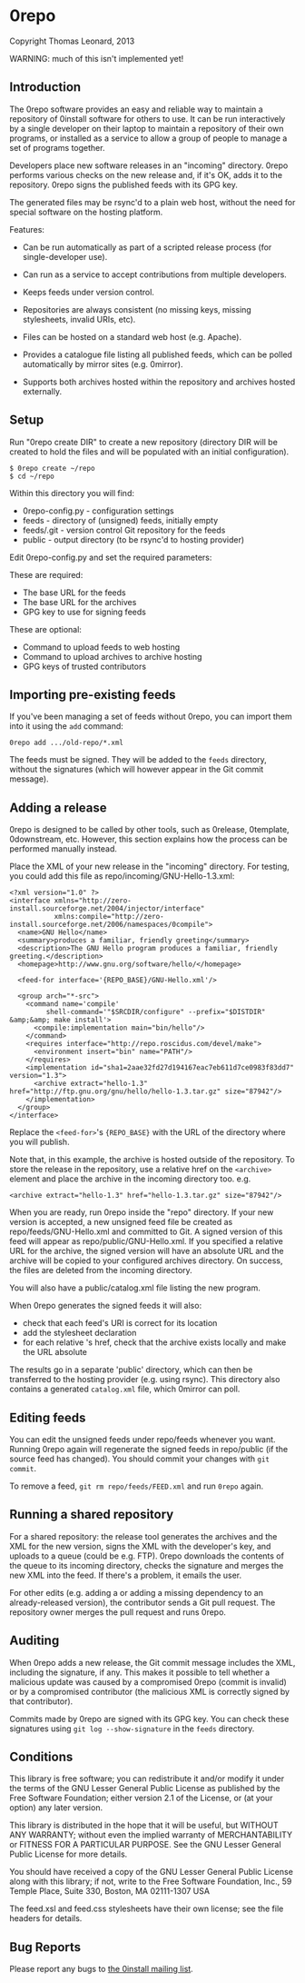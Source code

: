 0repo
=====

Copyright Thomas Leonard, 2013


WARNING: much of this isn't implemented yet!


Introduction
------------

The 0repo software provides an easy and reliable way to maintain a repository
of 0install software for others to use. It can be run interactively by a single
developer on their laptop to maintain a repository of their own programs, or
installed as a service to allow a group of people to manage a set of programs
together.

Developers place new software releases in an "incoming" directory. 0repo
performs various checks on the new release and, if it's OK, adds it to the
repository. 0repo signs the published feeds with its GPG key.

The generated files may be rsync'd to a plain web host, without the need for
special software on the hosting platform.

Features:

- Can be run automatically as part of a scripted release process (for
  single-developer use).

- Can run as a service to accept contributions from multiple developers.

- Keeps feeds under version control.

- Repositories are always consistent (no missing keys, missing stylesheets,
  invalid URIs, etc).

- Files can be hosted on a standard web host (e.g. Apache).

- Provides a catalogue file listing all published feeds, which can be polled
  automatically by mirror sites (e.g. 0mirror).

- Supports both archives hosted within the repository and archives hosted
  externally.


Setup
-----

Run "0repo create DIR" to create a new repository (directory DIR will be
created to hold the files and will be populated with an initial configuration).

    $ 0repo create ~/repo
    $ cd ~/repo

Within this directory you will find:

- 0repo-config.py - configuration settings
- feeds	        - directory of (unsigned) feeds, initially empty
- feeds/.git	- version control Git repository for the feeds
- public	        - output directory (to be rsync'd to hosting provider)

Edit 0repo-config.py and set the required parameters:

These are required:

- The base URL for the feeds
- The base URL for the archives
- GPG key to use for signing feeds

These are optional:

- Command to upload feeds to web hosting
- Command to upload archives to archive hosting
- GPG keys of trusted contributors


Importing pre-existing feeds
----------------------------

If you've been managing a set of feeds without 0repo, you can import them into it using the `add` command:

    0repo add .../old-repo/*.xml

The feeds must be signed. They will be added to the `feeds` directory, without the signatures (which will however
appear in the Git commit message).


Adding a release
----------------

0repo is designed to be called by other tools, such as 0release, 0template,
0downstream, etc. However, this section explains how the process can be
performed manually instead.

Place the XML of your new release in the "incoming" directory. For testing,
you could add this file as repo/incoming/GNU-Hello-1.3.xml:

    <?xml version="1.0" ?>
    <interface xmlns="http://zero-install.sourceforge.net/2004/injector/interface"
               xmlns:compile="http://zero-install.sourceforge.net/2006/namespaces/0compile">
      <name>GNU Hello</name>
      <summary>produces a familiar, friendly greeting</summary>
      <description>The GNU Hello program produces a familiar, friendly greeting.</description>
      <homepage>http://www.gnu.org/software/hello/</homepage>
    
      <feed-for interface='{REPO_BASE}/GNU-Hello.xml'/>
    
      <group arch="*-src">
        <command name='compile'
	         shell-command='"$SRCDIR/configure" --prefix="$DISTDIR" &amp;&amp; make install'>
          <compile:implementation main="bin/hello"/>
        </command>
        <requires interface="http://repo.roscidus.com/devel/make">
          <environment insert="bin" name="PATH"/>
        </requires>
        <implementation id="sha1=2aae32fd27d194167eac7eb611d7ce0983f83dd7" version="1.3">
          <archive extract="hello-1.3" href="http://ftp.gnu.org/gnu/hello/hello-1.3.tar.gz" size="87942"/>
        </implementation>
      </group>
    </interface>

Replace the `<feed-for>`'s `{REPO_BASE}` with the URL of the directory where
you will publish.

Note that, in this example, the archive is hosted outside of the repository. To
store the release in the repository, use a relative href on the `<archive>`
element and place the archive in the incoming directory too. e.g.

    <archive extract="hello-1.3" href="hello-1.3.tar.gz" size="87942"/>

When you are ready, run 0repo inside the "repo" directory. If your new version
is accepted, a new unsigned feed file be created as repo/feeds/GNU-Hello.xml
and committed to Git. A signed version of this feed will appear as
repo/public/GNU-Hello.xml. If you specified a relative URL for the archive, the
signed version will have an absolute URL and the archive will be copied to your
configured archives directory. On success, the files are deleted from the
incoming directory.

You will also have a public/catalog.xml file listing the new program.

When 0repo generates the signed feeds it will also:

- check that each feed's URI is correct for its location
- add the stylesheet declaration
- for each relative <archive>'s href, check that the archive exists
  locally and make the URL absolute

The results go in a separate 'public' directory, which can then be
transferred to the hosting provider (e.g. using rsync). This directory
also contains a generated `catalog.xml` file, which 0mirror can poll.


Editing feeds
-------------

You can edit the unsigned feeds under repo/feeds whenever you want. Running
0repo again will regenerate the signed feeds in repo/public (if the source feed
has changed). You should commit your changes with `git commit`.

To remove a feed, `git rm repo/feeds/FEED.xml` and run `0repo` again.


Running a shared repository
---------------------------

For a shared repository: the release tool generates the archives and
the XML for the new version, signs the XML with the developer's key,
and uploads to a queue (could be e.g. FTP). 0repo downloads the
contents of the queue to its incoming directory, checks the signature
and merges the new XML into the feed. If there's a problem, it emails
the user.

For other edits (e.g. adding a <package-implementation> or adding a missing
dependency to an already-released version), the contributor sends a Git pull
request. The repository owner merges the pull request and runs
0repo.


Auditing
--------

When 0repo adds a new release, the Git commit message includes the XML,
including the signature, if any. This makes it possible to tell whether a
malicious update was caused by a compromised 0repo (commit is invalid) or by a
compromised contributor (the malicious XML is correctly signed by that
contributor).

Commits made by 0repo are signed with its GPG key. You can check these
signatures using `git log --show-signature` in the `feeds` directory.


Conditions
----------

This library is free software; you can redistribute it and/or
modify it under the terms of the GNU Lesser General Public
License as published by the Free Software Foundation; either
version 2.1 of the License, or (at your option) any later version.

This library is distributed in the hope that it will be useful,
but WITHOUT ANY WARRANTY; without even the implied warranty of
MERCHANTABILITY or FITNESS FOR A PARTICULAR PURPOSE.  See the GNU
Lesser General Public License for more details.

You should have received a copy of the GNU Lesser General Public
License along with this library; if not, write to the Free Software
Foundation, Inc., 59 Temple Place, Suite 330, Boston, MA 02111-1307  USA

The feed.xsl and feed.css stylesheets have their own license; see
the file headers for details.


Bug Reports
-----------

Please report any bugs to [the 0install mailing list](http://0install.net/support.html).
